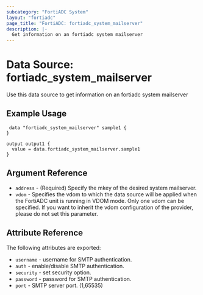 ```yaml
---
subcategory: "FortiADC System"
layout: "fortiadc"
page_title: "FortiADC: fortiadc_system_mailserver"
description: |-
  Get information on an fortiadc system mailserver
---
```


# Data Source: fortiadc_system_mailserver
Use this data source to get information on an fortiadc system mailserver

## Example Usage

```hcl
 data "fortiadc_system_mailserver" sample1 {
}

output output1 {
  value = data.fortiadc_system_mailserver.sample1
}
```

## Argument Reference
* `address` - (Required) Specify the mkey of the desired  system mailserver.
* `vdom` - Specifies the vdom to which the data source will be applied when the FortiADC unit is running in VDOM mode. Only one vdom can be specified. If you want to inherit the vdom configuration of the provider, please do not set this parameter.


## Attribute Reference

The following attributes are exported:

* `username` - username for SMTP authentication. 
* `auth` - enable/disable SMTP authentication. 
* `security` - set security option. 
* `password` - password for SMTP authentication. 
* `port` - SMTP server port. (1,65535)


